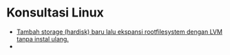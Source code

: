 # Konsultasi Linux

 - [Tambah storage (hardisk) baru lalu ekspansi rootfilesystem dengan LVM tanpa instal ulang.](konsultasi/centos7-tambah-disk-baru-dan-migrasi-rootfs-LVM.md) 
 - 

